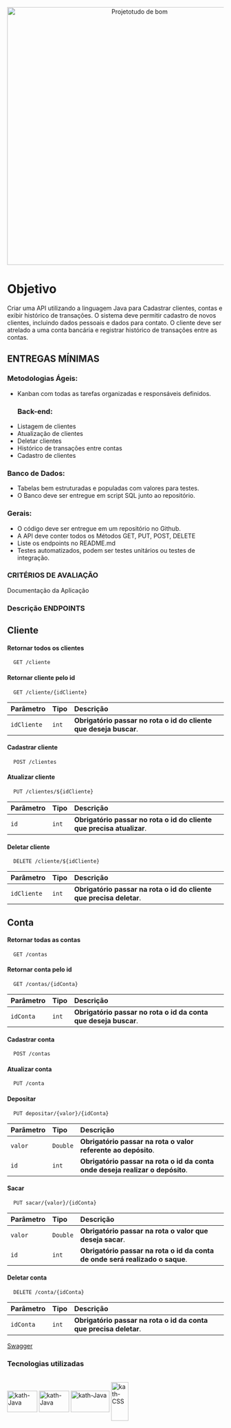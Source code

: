 


<div align = "center">
  <img width="600" alt="Projetotudo de bom" src="https://user-images.githubusercontent.com/90014122/189726261-64d39d6e-4eb1-4c40-b493-fca23b9acc66.png">
  <br>
</div>


<h1>Objetivo</h1>
<p>Criar uma API utilizando a linguagem Java para Cadastrar clientes, contas e exibir histórico de transações.
O sistema deve permitir cadastro de novos clientes, incluindo dados pessoais e dados para contato. O cliente deve ser atrelado a uma conta bancária e registrar histórico de transações entre as contas.</p>
<h2>ENTREGAS MÍNIMAS</h2>

<h3>Metodologias Ágeis:</h3>
<ul>
<li>Kanban com todas as tarefas organizadas e responsáveis definidos.
</li>
<h3>Back-end:</h3>
<li>Listagem de clientes</li>
<li>Atualização de clientes</li>
<li>Deletar clientes</li>
<li>Histórico de transações entre contas</li>
<li>Cadastro de clientes</li>
</ul>
<h3>Banco de Dados:</h3>
<ul>
<li>Tabelas bem estruturadas e populadas com valores para testes.</li>
<li>O Banco deve ser entregue em script SQL junto ao repositório.
</li>
 </ul>
<h3>Gerais:</h3>
<ul>
<li>O código deve ser entregue em um repositório no Github.</li>
<li>A API deve conter todos os Métodos GET, PUT, POST, DELETE</li>
<li>Liste os endpoints no README.md</li>
<li>Testes automatizados, podem ser testes unitários ou testes de integração.</li>
 </ul>
<h3>CRITÉRIOS DE AVALIAÇÃO</h3>
 
<p>Documentação da Aplicação</p>

<h3>Descrição ENDPOINTS</h3>

<div>
  
## Cliente

#### Retornar todos os clientes

```http
  GET /cliente
```
#### Retornar cliente pelo id

```http
  GET /cliente/{idCliente}
```
  | Parâmetro   | Tipo       | Descrição                                   |
| :---------- | :--------- | :------------------------------------------ |
| `idCliente`      | `int` | **Obrigatório passar no rota o id do cliente que deseja buscar**. |
  
#### Cadastrar cliente

```http
  POST /clientes
```

#### Atualizar cliente
  
```http
  PUT /clientes/${idCliente}
```

| Parâmetro   | Tipo       | Descrição                                   |
| :---------- | :--------- | :------------------------------------------ |
| `id`      | `int` | **Obrigatório passar no rota o id do cliente que precisa atualizar**. |
  
#### Deletar cliente

```http
  DELETE /cliente/${idCliente}
```

| Parâmetro   | Tipo       | Descrição                                   |
| :---------- | :--------- | :------------------------------------------ |
| `idCliente`      | `int` | **Obrigatório passar na rota o id do cliente que precisa deletar**.  |

## Conta

#### Retornar todas as contas

```http
  GET /contas
```
  
#### Retornar conta pelo id

```http
  GET /contas/{idConta}
```
  | Parâmetro   | Tipo       | Descrição                                   |
| :---------- | :--------- | :------------------------------------------ |
| `idConta`      | `int` | **Obrigatório passar no rota o id da conta que deseja buscar**. |
  
#### Cadastrar conta

```http
  POST /contas
```

#### Atualizar conta
  
```http
  PUT /conta
```

#### Depositar

```http
  PUT depositar/{valor}/{idConta}
```
| Parâmetro   | Tipo       | Descrição                                   |
| :---------- | :--------- | :------------------------------------------ |
| `valor`      | `Double` | **Obrigatório passar na rota o valor referente ao depósito**.  |
| `id`      | `int` | **Obrigatório passar na rota o id da conta onde deseja realizar o depósito**.  |
  
#### Sacar

```http
  PUT sacar/{valor}/{idConta}
```
| Parâmetro   | Tipo       | Descrição                                   |
| :---------- | :--------- | :------------------------------------------ |
| `valor`      | `Double` | **Obrigatório passar na rota o valor que deseja sacar**.  |
| `id`      | `int` | **Obrigatório passar na rota o id da conta de onde será realizado o saque**.  |
  
#### Deletar conta

```http
  DELETE /conta/{idConta}
```

| Parâmetro   | Tipo       | Descrição                                   |
| :---------- | :--------- | :------------------------------------------ |
| `idConta`      | `int` | **Obrigatório passar na rota o id da conta que precisa deletar**.  |

</div>

 [Swagger](http://localhost:8080/swagger-ui/index.html)
 
<h3>Tecnologias utilizadas</h3>


 
<div style="display: inline_block"><br>
  <img align="center" alt="kath-Java" height="50" width="70" src="https://cdn.jsdelivr.net/gh/devicons/devicon/icons/java/java-original-wordmark.svg">
  <img align="center" alt="kath-Java" height="50" width="70"  src="https://cdn.jsdelivr.net/gh/devicons/devicon/icons/spring/spring-original-wordmark.svg" />
  <img align="center" alt="kath-Java" height="50" width="90" src="https://cdn.jsdelivr.net/gh/devicons/devicon/icons/mysql/mysql-original-wordmark.svg" />
   <img align="center" alt="kath-CSS" height="90" width="40" src="https://cdn.jsdelivr.net/gh/devicons/devicon/icons/docker/docker-original-wordmark.svg" />
 </div>
